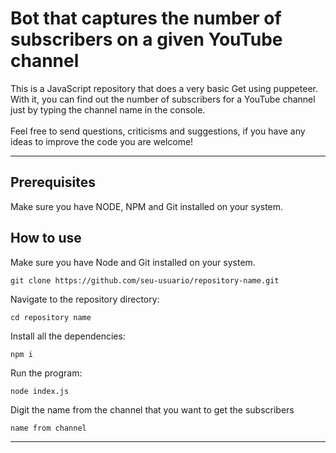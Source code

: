 # Bot that captures the number of subscribers on a given YouTube channel
<p>
This is a JavaScript repository that does a very basic Get using puppeteer. With it, you can find out the number of subscribers for a YouTube channel just by typing the channel name in the console.
<br>
<br>
Feel free to send questions, criticisms and suggestions, if you have any ideas to improve the code you are welcome!
</p>

---

## Prerequisites
<p>
Make sure you have NODE, NPM and Git installed on your system.
</p>

## How to use
<p>
Make sure you have Node and Git installed on your system.
</p>

```
git clone https://github.com/seu-usuario/repository-name.git
```

<p>
Navigate to the repository directory:
</p>

```
cd repository name
```

<p>
Install all the dependencies:
</p>

```
npm i
```

<p>
Run the program:
</p>

```
node index.js
```

<p>
Digit the name from the channel that you want to get the subscribers
</p>

```
name from channel
```

---
